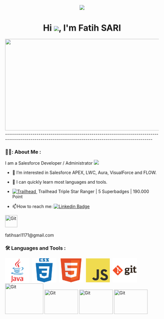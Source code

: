 <div id="header" align="center">
  <img src="https://media.giphy.com/media/M9gbBd9nbDrOTu1Mqx/giphy.gif" width="100"/>
</div>
<h1 align="center">
                                         Hi 
  <img src="https://media.giphy.com/media/hvRJCLFzcasrR4ia7z/giphy.gif" width="30px"/>, I'm Fatih SARI
</h1>
<div align="center">
  <img src="https://media.giphy.com/media/dWesBcTLavkZuG35MI/giphy.gif" width="600" height="300"/>
</div>
---------------------------------------------------------------------------------------------------------------------------------------------------------

### 👨‍💻: About Me :
I am a Salesforce Developer / Administrator <img src="https://media.giphy.com/media/WUlplcMpOCEmTGBtBW/giphy.gif" width="30"> 

- :telescope: I’m interested in Salesforce APEX, LWC, Aura, VisualForce and FLOW.


- :seedling:  I can quickly learn most languages and tools.


- [<img src="https://www.pngitem.com/pimgs/m/132-1320381_salesforce-trailhead-logo-hd-png-download.png" title="Trailhead" alt="Trailhead" width="32" height="20"/>&nbsp;](https://trailblazer.me/id/fatihsari/) Trailhead Triple Star Ranger | 5 Superbadges | 190.000 Point


- :mailbox:How to reach me: [![Linkedin Badge](https://img.shields.io/badge/-FatihSARI-blue?style=flat&logo=Linkedin&logoColor=white)](https://www.linkedin.com/in/fatihsari1/)    
<div>
<img src="https://cdn4.iconfinder.com/data/icons/social-media-logos-6/512/112-gmail_email_mail-512.png" title="Git" **alt="Git" width="40" height="40"/>    <p style="font-size:30px color:blue">fatihsari1171@gmail.com</p>
</div>

   

### :hammer_and_wrench: Languages and Tools :

<div>
  <img src="https://github.com/devicons/devicon/blob/master/icons/java/java-original-wordmark.svg" title="Java" alt="Java" width="80" height="80"/>&nbsp;
  <img src="https://github.com/devicons/devicon/blob/master/icons/css3/css3-plain-wordmark.svg"  title="CSS3" alt="CSS" width="80" height="80"/>&nbsp;
  <img src="https://github.com/devicons/devicon/blob/master/icons/html5/html5-original.svg" title="HTML5" alt="HTML" width="80" height="80"/>&nbsp;
  <img src="https://github.com/devicons/devicon/blob/master/icons/javascript/javascript-original.svg" title="JavaScript" alt="JavaScript" width="80" height="80"/>&nbsp;
  <img src="https://github.com/devicons/devicon/blob/master/icons/git/git-original-wordmark.svg" title="Git" **alt="Git" width="80" height="80"/>
  <img src="https://storage.googleapis.com/rapitek-company-website.appspot.com/uploads/froala_editor/images/1663577562488.png" title="Git" **alt="Git" width="125" height="100"/>
   <img src="https://res.cloudinary.com/practicaldev/image/fetch/s--AabkIKrI--/c_limit%2Cf_auto%2Cfl_progressive%2Cq_auto%2Cw_880/https://1.bp.blogspot.com/-SgEgl_mvceU/Xh84R-T7frI/AAAAAAAAA0g/LeguRKrk27oSGbBVRrULWoTW4MOxn9hZwCLcBGAsYHQ/s320/lightning-web-components.png" title="Git" **alt="Git" width="110" height="80"/>
<img src="https://www.opencodez.com/wp-content/uploads/2017/12/Visualforce.png" title="Git" **alt="Git" width="110" height="80"/>
<img src="https://images.fpt.shop/unsafe/filters:quality(90)/fptshop.com.vn/uploads/images/tin-tuc/146213/Originals/visual-studio-code_jpg.jpg" title="Git" **alt="Git" width="110" height="80"/>
</div>
